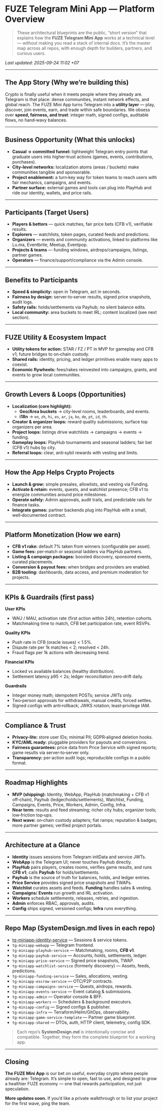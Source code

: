 # FUZE Telegram Mini App — Platform Overview

> These architectural blueprints are the public, “short version” that explains how the **FUZE Telegram Mini App** works at a technical level — without making you read a stack of internal docs. It’s the master map across all repos, with enough depth for builders, partners, and curious users.

_Last updated: 2025-09-24 11:02 +07_

---

## The App Story (Why we’re building this)
Crypto is finally useful when it meets people where they already are. Telegram is that place: dense communities, instant network effects, and global reach. The FUZE Mini App turns Telegram into a **utility layer** — play, discover, join events, earn, and trade within safe boundaries. We obsess over **speed, fairness, and trust**: integer math, signed configs, auditable flows, no hand‑wavy balances.

---

## Business Opportunity (What this unlocks)
- **Casual → committed funnel:** lightweight Telegram entry points that graduate users into higher‑trust actions (games, events, contributions, purchases).  
- **City‑level networks:** localization atoms (areas / buckets) make communities tangible and sponsorable.  
- **Project enablement:** a turn‑key way for token teams to reach users with fair mechanics, campaigns, and events.  
- **Partner surface:** external games and tools can plug into PlayHub and ride our identity, wallets, and price rails.

---

## Participants (Target Users)
- **Players & bettors** — quick matches, fair price bets (CFB v1), verifiable results.  
- **Explorers** — watchlists, token pages, curated feeds and predictions.  
- **Organizers** — events and community activations, linked to platforms like Lu.ma, Eventbrite, Meetup, Eventpop.  
- **Projects & teams** — funding windows, airdrops/campaigns, listings, partner games.  
- **Operators** — finance/support/compliance via the Admin console.  

---

## Benefits to Participants
- **Speed & simplicity:** open in Telegram, act in seconds.  
- **Fairness by design:** server‑to‑server results, signed price snapshots, audit logs.  
- **Safety rails:** holds/settlements via Payhub; no silent balance edits.  
- **Local community:** area buckets to meet IRL; content localized (see next section).

---

## FUZE Utility & Ecosystem Impact
- **Utility tokens for action:** STAR / FZ / PT in MVP for gameplay and CFB v1; future bridges to on‑chain custody.  
- **Shared rails:** identity, pricing, and ledger primitives enable many apps to coexist.  
- **Economic flywheels:** fees/rakes reinvested into campaigns, grants, and events to grow local communities.

---

## Growth Levers & Loops (Opportunities)
- **Localization (core highlight):**
  - **Geo/Area buckets** → city‑level rooms, leaderboards, and events.  
  - **i18n** → `en`, `zh`, `hi`, `es`, `ar`, `ja`, `ko`, `de`, `pt`, `id`, `th`.  
- **Creator & organizer loops:** reward quality submissions; surface top organizers per area.  
- **Project loops:** listings drive watchlists → campaigns → events → funding.  
- **Gameplay loops:** PlayHub tournaments and seasonal ladders; fair bet (CFB v1) hubs by city.  
- **Referral loops:** clear, anti‑sybil rewards with vesting and limits.

---

## How the App Helps Crypto Projects
- **Launch & grow:** simple presales, allowlists, and vesting via Funding.  
- **Activate & retain:** events, quests, and watchlist presence; CFB v1 to energize communities around price milestones.  
- **Operate safely:** Admin approvals, audit trails, and predictable rails for finance tasks.  
- **Integrate games:** partner backends plug into PlayHub with a small, well‑documented contract.

---

## Platform Monetization (How we earn)
- **CFB v1 rake:** default 7% taken from winners (configurable per asset).  
- **Game fees:** per‑match or seasonal ladders via PlayHub partners.  
- **Listing & campaign packages:** boosted discovery, sponsored events, curated placements.  
- **Conversion & payout fees:** when bridges and providers are enabled.  
- **B2B tooling:** dashboards, data access, and premium moderation for projects.

---

## KPIs & Guardrails (first pass)
**User KPIs**
- WAU / MAU, activation rate (first action within 24h), retention cohorts.  
- Matchmaking time to match, CFB bet participation rate, event RSVPs.  

**Quality KPIs**
- Push rate in CFB (oracle issues) < 1.5%.  
- Dispute rate per 1k matches < 2; resolved < 24h.  
- Fraud flags per 1k actions with decreasing trend.

**Financial KPIs**
- Locked vs available balances (healthy distribution).  
- Settlement latency p95 < 2s; ledger reconciliation zero‑drift daily.  

**Guardrails**
- Integer money math; idempotent POSTs; service JWTs only.  
- Two‑person approvals for withdrawals, manual credits, forced settles.  
- Signed configs with anti‑rollback; JWKS rotation; least‑privilege IAM.

---

## Compliance & Trust
- **Privacy‑lite:** store user IDs; minimal PII; GDPR‑aligned deletion hooks.  
- **KYC/AML ready:** pluggable providers for payouts and conversions.  
- **Fairness guarantees:** price data from Price Service with signed reports; game results via server‑to‑server only.  
- **Transparency:** per‑action audit logs; reproducible configs in a public format.

---

## Roadmap Highlights
- **MVP (shipping):** Identity, WebApp, PlayHub (matchmaking + CFB v1 off‑chain), Payhub (ledger/holds/settlements), Watchlist, Funding, Campaigns, Events, Price, Workers, Admin, Config, Infra.  
- **Near term:** results and feed streaming; richer city hubs; organizer tools; low‑friction top‑ups.  
- **Next wave:** on‑chain custody adapters; fiat ramps; reputation & badges; more partner games; verified project portals.

---

## Architecture at a Glance
- **Identity** issues sessions from Telegram initData and service JWTs.  
- **WebApp** is the Telegram UI; never touches Payhub directly.  
- **PlayHub** pairs players, creates rooms, verifies game results, and runs **CFB v1**; calls **Payhub** for holds/settlements.  
- **Payhub** is the source of truth for balances, holds, and ledger entries.  
- **Price Service** provides signed price snapshots and TWAPs.  
- **Watchlist** curates assets and feeds. **Funding** handles sales & vesting.  
- **Campaigns**/ **Events** run growth and IRL activation.  
- **Workers** schedule settlements, releases, retries, and ingestion.  
- **Admin** enforces RBAC, approvals, audits.  
- **Config** ships signed, versioned configs; **Infra** runs everything.

---

## Repo Map (SystemDesign.md lives in each repo)
- [tg-miniapp-identity-service](miniapp-identity-service.md) — Sessions & service tokens.  
- `tg-miniapp-webapp` — Telegram frontend.  
- `tg-miniapp-playhub-service` — Matchmaking, rooms, **CFB v1**.  
- `tg-miniapp-payhub-service` — Accounts, holds, settlements, ledger.  
- `tg-miniapp-price-service` — Signed price snapshots, TWAP.  
- `tg-miniapp-watchlist-service` (formerly discovery) — Assets, feeds, predictions.  
- `tg-miniapp-funding-service` — Sales, allocations, vesting.  
- `tg-miniapp-escrow-service` — OTC/P2P contracts.  
- `tg-miniapp-campaigns-service` — Quests, airdrops, rewards.  
- `tg-miniapp-events-service` — Event catalog & submissions.  
- `tg-miniapp-admin` — Operator console & BFF.  
- `tg-miniapp-workers` — Schedulers & background executors.  
- `tg-miniapp-config` — Signed configs & publisher.  
- `tg-miniapp-infra` — Terraform/Helm/GitOps, observability.  
- `tg-miniapp-game-service-template` — Partner game blueprint.  
- `tg-miniapp-shared` — DTOs, auth, HTTP client, telemetry, config SDK.

> Each repo’s **SystemDesign.md** is intentionally concise and compatible. Together, they form the complete blueprint for a working app.

---

## Closing
**The FUZE Mini App** is our bet on useful, everyday crypto where people already are: Telegram. It’s simple to open, fast to use, and designed to grow a healthier FUZE economy — one that rewards participation, not just speculation.

**More updates soon.** If you’d like a private walkthrough or to list your project for the first wave, ping the team.
